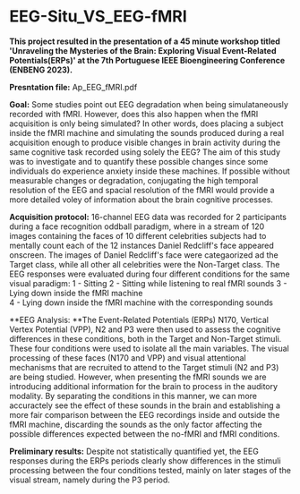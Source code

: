 # EEG-Situ_VS_EEG-fMRI

**This project resulted in the presentation of a 45 minute workshop titled 'Unraveling the Mysteries of the Brain: Exploring Visual Event-Related Potentials(ERPs)' at the 7th Portuguese IEEE Bioengineering Conference (ENBENG 2023).**

**Presntation file:** Ap_EEG_fMRI.pdf

**Goal:** Some studies point out EEG degradation when being simulataneously recorded with fMRI. However, does this also happen when the fMRI acquisition is only being simulated? In other words, does placing a subject inside the fMRI machine and simulating the sounds produced during a real acquisition enough to produce visible changes in brain activity during the same cognitive task recorded using solely the EEG? The aim of this study was to investigate and to quantify these possible changes since some individuals do experience anxiety inside these machines. If possible without measurable changes or degradation, conjugating the high temporal resolution of the EEG and spacial resolution of the fMRI would provide a more detailed voley of information about the brain cognitive processes. 

**Acquisition protocol:** 16-channel EEG data was recorded for 2 participants during a face recognition oddball paradigm, where in a stream of 120 images containing the faces of 10 different celebrities subjects had to mentally count each of the 12 instances Daniel Redcliff's face appeared onscreen. The images of Daniel Redcliff's face were categaorized ad the Target class, while all other all celebrities were the Non-Target class. The EEG responses were evaluated during four different conditions for the same visual paradigm:
1 - Sitting 
2 - Sitting while listening to real fMRI sounds 
3 - Lying down inside the fMRI machine  
4 - Lying down inside the fMRI machine with the corresponding sounds

**EEG Analysis: **The Event-Related Potentials (ERPs) N170, Vertical Vertex Potential (VPP), N2 and P3 were then used to assess the cognitive differences in these conditions, both in the Target and Non-Target stimuli. These four conditions were used to isolate all the main variables. The visual processing of these faces (N170 and VPP) and visual attentional mechanisms that are recruited to attend to the Target stimuli (N2 and P3) are being studied. However, when presenting the fMRI sounds we are introducing additional information for the brain to process in the auditory modality. By separating the conditions in this manner, we can more accuractely see the effect of these sounds in the brain and establishing a more fair comparison between the EEG recordings inside and outside the fMRI machine, discarding the sounds as the only factor affecting the possible differences expected between the no-fMRI and fMRI conditions.

**Preliminary results:** Despite not statistically quantified yet, the EEG responses during the ERPs periods clearly show differences in the stimuli processing between the four conditions tested, mainly on later stages of the visual stream, namely during the P3 period. 

